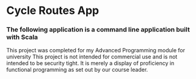 # Cycle Routes App
### The following application is a command line application built with Scala

This project was completed for my Advanced Programming module for university
This project is not intended for commercial use and is not intended to be security tight. It is merely a display of proficiency in functional programming as set out by our course leader.